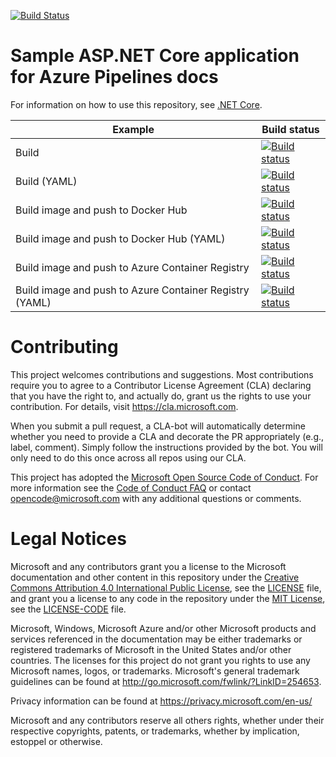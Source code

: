 [![Build Status](https://marcelchartrand.visualstudio.com/CICD%20Test%20Project/_apis/build/status/mchartrand-brt.pipelines-dotnet-core)](https://marcelchartrand.visualstudio.com/CICD%20Test%20Project/_build/latest?definitionId=1)
# Sample ASP.NET Core application for Azure Pipelines docs

For information on how to use this repository, see [.NET Core](https://docs.microsoft.com/azure/devops/pipelines/languages/dotnet-core).

| Example | Build status |
|---------|--------------|
| Build | [![Build status](https://dev.azure.com/pipelines-docs/docs/_apis/build/status/dotnetcore/dotnetcore)](https://dev.azure.com/pipelines-docs/docs/_build/latest?definitionId=1) |
| Build (YAML) | [![Build status](https://dev.azure.com/pipelines-docs/docs/_apis/build/status/dotnetcore/dotnetcore-yaml)](https://dev.azure.com/pipelines-docs/docs/_build/latest?definitionId=2) |
| Build image and push to Docker Hub | [![Build status](https://dev.azure.com/pipelines-docs/docs/_apis/build/status/dotnetcore/dotnetcore-dockerhub)](https://dev.azure.com/pipelines-docs/docs/_build/latest?definitionId=3) |
| Build image and push to Docker Hub (YAML) | [![Build status](https://dev.azure.com/pipelines-docs/docs/_apis/build/status/dotnetcore/dotnetcore-dockerhub-yaml)](https://dev.azure.com/pipelines-docs/docs/_build/latest?definitionId=4) |
| Build image and push to Azure Container Registry | [![Build status](https://dev.azure.com/pipelines-docs/docs/_apis/build/status/dotnetcore/dotnetcore-acr)](https://dev.azure.com/pipelines-docs/docs/_build/latest?definitionId=5) |
| Build image and push to Azure Container Registry (YAML) | [![Build status](https://dev.azure.com/pipelines-docs/docs/_apis/build/status/dotnetcore/dotnetcore-acr-yaml)](https://dev.azure.com/pipelines-docs/docs/_build/latest?definitionId=6) |

# Contributing

This project welcomes contributions and suggestions.  Most contributions require you to agree to a
Contributor License Agreement (CLA) declaring that you have the right to, and actually do, grant us
the rights to use your contribution. For details, visit https://cla.microsoft.com.

When you submit a pull request, a CLA-bot will automatically determine whether you need to provide
a CLA and decorate the PR appropriately (e.g., label, comment). Simply follow the instructions
provided by the bot. You will only need to do this once across all repos using our CLA.

This project has adopted the [Microsoft Open Source Code of Conduct](https://opensource.microsoft.com/codeofconduct/).
For more information see the [Code of Conduct FAQ](https://opensource.microsoft.com/codeofconduct/faq/) or
contact [opencode@microsoft.com](mailto:opencode@microsoft.com) with any additional questions or comments.

# Legal Notices

Microsoft and any contributors grant you a license to the Microsoft documentation and other content
in this repository under the [Creative Commons Attribution 4.0 International Public License](https://creativecommons.org/licenses/by/4.0/legalcode),
see the [LICENSE](LICENSE) file, and grant you a license to any code in the repository under the [MIT License](https://opensource.org/licenses/MIT), see the
[LICENSE-CODE](LICENSE-CODE) file.

Microsoft, Windows, Microsoft Azure and/or other Microsoft products and services referenced in the documentation
may be either trademarks or registered trademarks of Microsoft in the United States and/or other countries.
The licenses for this project do not grant you rights to use any Microsoft names, logos, or trademarks.
Microsoft's general trademark guidelines can be found at http://go.microsoft.com/fwlink/?LinkID=254653.

Privacy information can be found at https://privacy.microsoft.com/en-us/

Microsoft and any contributors reserve all others rights, whether under their respective copyrights, patents,
or trademarks, whether by implication, estoppel or otherwise.
